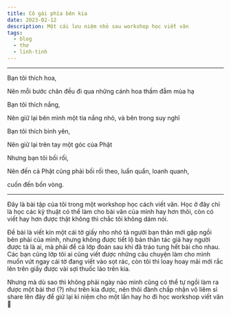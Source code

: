 ```yaml
---
title: Cô gái phía bên kia
date: 2023-02-12
description: Một cái lưu niệm nhỏ sau workshop học viết văn
tags:
  - blog
  - thơ
  - linh-tinh
---
```


---
Bạn tôi thích hoa,

Nên mỗi bước chân đều đi qua những cánh hoa thấm đẫm mùa hạ

Bạn tôi thích nắng,

Nên giữ lại bên mình một tia nắng nhỏ, và bên trong suy nghĩ

Bạn tôi thích bình yên,

Nên giữ lại trên tay một góc của Phật

Nhưng bạn tôi bối rối,

Nên đến cả Phật cũng phải bối rối theo, luẩn quẩn, loanh quanh,

cuốn đến bốn vòng.

---

Đây là bài tập của tôi trong một workshop học cách viết văn. Học ở đây chỉ là học các kỹ thuật có thể làm cho bài văn của mình hay hơn thôi, còn có viết hay hơn được thật không thì chắc tôi không dám nói.

Đề bài là viết kín một cái tờ giấy nho nhỏ tả người bạn thân mới gặp ngồi bên phải của mình, nhưng không được tiết lộ bản thân tác giả hay người được tả là ai, mà phải để cả lớp đoán sau khi đã tráo tung hết bài cho nhau. Các bạn cũng lớp tôi ai cũng viết được những câu chuyện làm cho mình muốn vứt ngay cái tờ đang viết vào sọt rác, còn tôi thì loay hoay mãi mới rắc lên trên giấy được vài sợi thuốc lào trên kia.

Nhưng mà dù sao thì không phải ngày nào mình cũng có thể tự ngồi làm ra được một bài thơ (?) như trên kia được, nên thôi đành chấp nhận vô liêm sỉ share lên đây để giữ lại kỉ niệm cho một lần hay ho đi học workshop viết văn 🙂
